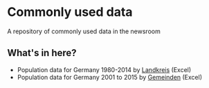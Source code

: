 # Commonly used data
A repository of commonly used data in the newsroom 

## What's in here? 


* Population data for Germany 1980-2014 by [Landkreis](https://github.com/correctiv/commonly-used-data/tree/master/landkreis) (Excel)
* Population data for Germany 2001 to 2015 by [Gemeinden](https://github.com/correctiv/commonly-used-data/tree/master/gemeinden) (Excel)